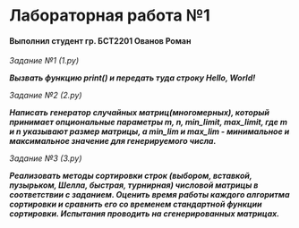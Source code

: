 # Лабораторная работа №1

#### Выполнил студент гр. БСТ2201 Ованов Роман

*Задание №1 (1.py)*

***Вызвать функцию print() и передать туда строку Hello, World!***

*Задание №2 (2.py)*

***Написать генератор случайных матриц(многомерных), который принимает опциональные параметры m, n, min_limit, max_limit, где m и n указывают размер матрицы, а min_lim и max_lim - минимальное и максимальное значение для генерируемого числа.***

*Задание №3 (3.py)*

***Реализовать методы сортировки строк (выбором, вставкой, пузырьком, Шелла, быстрая, турнирная) числовой матрицы в соответствии с заданием. Оценить время работы каждого алгоритма сортировки и сравнить его со временем стандартной функции сортировки. Испытания проводить на сгенерированных матрицах.***
